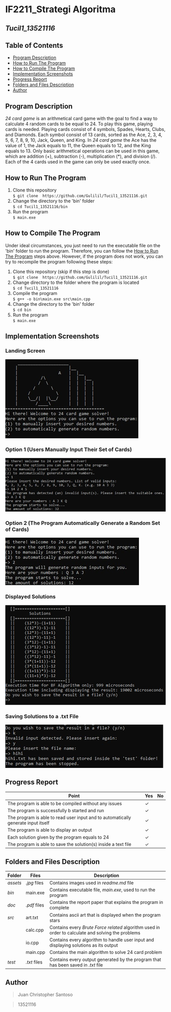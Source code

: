# IF2211_Strategi Algoritma
## *Tucil1_13521116*


## **Table of Contents**
* [Program Description](#program-description)
* [How to Run The Program](#how-to-run-the-program)
* [How to Compile The Program](#how-to-compile-the-program)
* [Implementation Screenshots](#implementation-screenshots)
* [Progress Report](#progress-report)
* [Folders and Files Description](#folders-and-files-description)
* [Author](#author)

## **Program Description**
*24 card game* is an arithmetical card game with the goal to find a way to calculate 4 random cards to be equal to 24. To play this game, playing cards is needed. Playing cards consist of 4 symbols, Spades, Hearts, Clubs, and Diamonds. Each symbol consist of 13 cards, sorted as the Ace, 2, 3, 4, 5, 6, 7, 8, 9, 10, Jack, Queen, and King. In *24 card game* the Ace has the value of 1, the Jack equals to 11, the Queen equals to 12, and the King equals to 13. Only basic arithmetical operations can be used in this game, which are addition (+), subtraction (-), multiplication (*), and division (/). Each of the 4 cards used in the game can only be used exactly once.

## **How to Run The Program**
1. Clone this repository <br>
`$ git clone  https://github.com/Gulilil/Tucil1_13521116.git`
2. Change the directory to the 'bin' folder <br>
`$ cd Tucil1_13521116/bin`
3. Run the program <br>
`$ main.exe`

## **How to Compile The Program**
Under ideal circumstances, you just need to run the executable file on the 'bin' folder to run the program. Therefore, you can follow the [How to Run The Program](#how-to-run-the-program) steps above. However, if the program does not work, you can try to recompile the program following these steps:
1. Clone this repository (skip if this step is done)<br>
`$ git clone  https://github.com/Gulilil/Tucil1_13521116.git`
2. Change directory to the folder where the program is located <br>
`$ cd Tucil1_13521116`
3. Compile the program <br>
`$ g++ -o bin\main.exe src\main.cpp`
4. Change the directory to the 'bin' folder <br>
`$ cd bin`
5. Run the program <br>
`$ main.exe`

## **Implementation Screenshots**

### **Landing Screen**
<img src="assets/landing.jpg"> 

### **Option 1 (Users Manually Input Their Set of Cards)**
<img src="assets/option1.jpg">

### **Option 2 (The Program Automatically Generate a Random Set of Cards)**
<img src="assets/option2.jpg">

### **Displayed Solutions**
<img src="assets/solution.jpg">

### **Saving Solutions to a .txt File**
<img src="assets/saving.jpg">


## **Progress Report**

| Point | Yes | No |
|-----|-----|------|
|The program is able to be compiled without any issues| &check; |   |
|The program is successfully b started and run|&check;   |  |
|The program is able to read user input and to automatically generate input itself | &check;  |  |
|The program is able to display an output | &check;  |  |
|Each solution given by the program equals to 24 | &check;  |  |
|The program is able to save the solution(s) inside a text file| &check;  |  |


## **Folders and Files Description**
| Folder | Files |Description|
|---------|-----|-------|
| *assets*| *.jpg* files | Contains images used in *readme.md* file |
| *bin* | main.exe | Contains executable file, *main.exe*, used to run the program | 
| *doc* | *.pdf* files| Contains the report paper that explains the program in complete   |
| *src* | art.txt| Contains ascii art that is displayed when the program stars  |
| | calc.cpp | Contains every *Brute Force related* algorithm used in order to calculate and solving the problems  |
| | io.cpp | Contains every algorithm to handle user input and displaying solutions as its output|
| | main.cpp | Contains the main algorithm to solve 24 card problem |
| *test* | *.txt* files | Contains every output generated by the program that has been saved in *.txt* file|


## **Author**
> Juan Christopher Santoso

> 13521116




